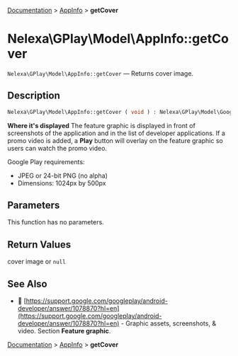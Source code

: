 [Documentation](../../README.md) > [AppInfo](README.md) > **getCover**

# Nelexa\GPlay\Model\AppInfo::getCover
`Nelexa\GPlay\Model\AppInfo::getCover` — Returns cover image.

## Description
```php
Nelexa\GPlay\Model\AppInfo::getCover ( void ) : Nelexa\GPlay\Model\GoogleImage | null
```
**Where it's displayed**
The feature graphic is displayed in front of screenshots of the application and in
the list of developer applications. If a promo video is added, a **Play** button
will overlay on the feature graphic so users can watch the promo video.

Google Play requirements:
* JPEG or 24-bit PNG (no alpha)
* Dimensions: 1024px by 500px

## Parameters
This function has no parameters.

## Return Values
cover image or `null`

## See Also
* :link: [https://support.google.com/googleplay/android-developer/answer/1078870?hl=en](https://support.google.com/googleplay/android-developer/answer/1078870?hl=en) - Graphic assets, screenshots, & video. Section **Feature graphic**.

[Documentation](../../README.md) > [AppInfo](README.md) > **getCover**
